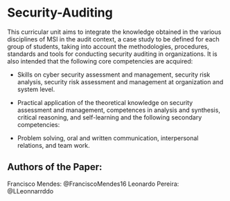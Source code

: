 # Security-Auditing

This curricular unit aims to integrate the knowledge obtained in the various disciplines of MSI in the audit context, a case study to be defined for each group of students, taking into account the methodologies, procedures, standards and tools for conducting security auditing in organizations. It is also intended that the following core competencies are acquired:

- Skills on cyber security assessment and management, security risk analysis, security risk assessment and management at organization and system level.

- Practical application of the theoretical knowledge on security assessment and management, competences in analysis and synthesis, critical reasoning, and self-learning and the following secondary competencies:

- Problem solving, oral and written communication, interpersonal relations, and team work.



## Authors of the Paper:

Francisco Mendes: @FranciscoMendes16
Leonardo Pereira: @LLeonnarrddo
